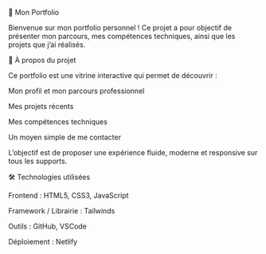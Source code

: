 🌟 Mon Portfolio

Bienvenue sur mon portfolio personnel !
Ce projet a pour objectif de présenter mon parcours, mes compétences techniques, ainsi que les projets que j’ai réalisés.

🚀 À propos du projet

Ce portfolio est une vitrine interactive qui permet de découvrir :

Mon profil et mon parcours professionnel

Mes projets récents

Mes compétences techniques

Un moyen simple de me contacter

L’objectif est de proposer une expérience fluide, moderne et responsive sur tous les supports.

🛠️ Technologies utilisées

Frontend : HTML5, CSS3, JavaScript

Framework / Librairie : Tailwinds

Outils : GitHub, VSCode

Déploiement : Netlify
